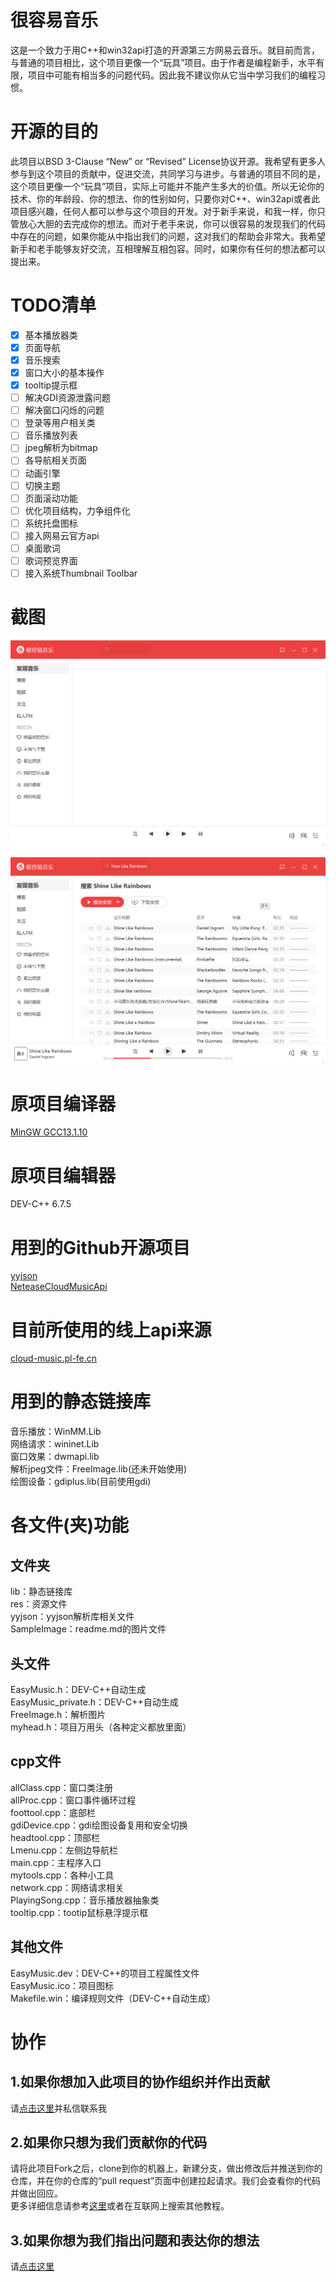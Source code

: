 # 很容易音乐
这是一个致力于用C++和win32api打造的开源第三方网易云音乐。就目前而言，与普通的项目相比，这个项目更像一个“玩具”项目。由于作者是编程新手，水平有限，项目中可能有相当多的问题代码。因此我不建议你从它当中学习我们的编程习惯。

# 开源的目的
此项目以BSD 3-Clause “New” or “Revised” License协议开源。我希望有更多人参与到这个项目的贡献中，促进交流，共同学习与进步。与普通的项目不同的是，这个项目更像一个“玩具”项目，实际上可能并不能产生多大的价值。所以无论你的技术、你的年龄段、你的想法、你的性别如何，只要你对C++、win32api或者此项目感兴趣，任何人都可以参与这个项目的开发。对于新手来说，和我一样，你只管放心大胆的去完成你的想法。而对于老手来说，你可以很容易的发现我们的代码中存在的问题，如果你能从中指出我们的问题，这对我们的帮助会非常大。我希望新手和老手能够友好交流，互相理解互相包容。同时，如果你有任何的想法都可以提出来。
# TODO清单

- [x] 基本播放器类
- [x] 页面导航
- [x] 音乐搜索
- [x] 窗口大小的基本操作
- [x] tooltip提示框
- [ ] 解决GDI资源泄露问题
- [ ] 解决窗口闪烁的问题
- [ ] 登录等用户相关类
- [ ] 音乐播放列表
- [ ] jpeg解析为bitmap
- [ ] 各导航相关页面
- [ ] 动画引擎
- [ ] 切换主题
- [ ] 页面滚动功能
- [ ] 优化项目结构，力争组件化
- [ ] 系统托盘图标
- [ ] 接入网易云官方api
- [ ] 桌面歌词
- [ ] 歌词预览界面
- [ ] 接入系统Thumbnail Toolbar

# 截图
![alt 主页](./SampleImage/1.png)  

![alt 搜索页](./SampleImage/2.png)  

# 原项目编译器
[MinGW GCC13.1.10](https://github.com/niXman/mingw-builds-binaries)

# 原项目编辑器
DEV-C++ 6.7.5

# 用到的Github开源项目
[yyjson](https://github.com/ibireme/yyjson)  
[NeteaseCloudMusicApi](https://github.com/Binaryify/NeteaseCloudMusicApi)

# 目前所使用的线上api来源
[cloud-music.pl-fe.cn](http://cloud-music.pl-fe.cn/)

# 用到的静态链接库
音乐播放：WinMM.Lib  
网络请求：wininet.Lib  
窗口效果：dwmapi.lib  
解析jpeg文件：FreeImage.lib(还未开始使用)  
绘图设备：gdiplus.lib(目前使用gdi)

# 各文件(夹)功能
## 文件夹
lib：静态链接库  
res：资源文件  
yyjson：yyjson解析库相关文件  
SampleImage：readme.md的图片文件
## 头文件
EasyMusic.h：DEV-C++自动生成  
EasyMusic_private.h：DEV-C++自动生成  
FreeImage.h：解析图片  
myhead.h：项目万用头（各种定义都放里面）
## cpp文件
allClass.cpp：窗口类注册  
allProc.cpp：窗口事件循环过程  
foottool.cpp：底部栏  
gdiDevice.cpp：gdi绘图设备复用和安全切换  
headtool.cpp：顶部栏  
Lmenu.cpp：左侧边导航栏  
main.cpp：主程序入口  
mytools.cpp：各种小工具  
network.cpp：网络请求相关  
PlayingSong.cpp：音乐播放器抽象类  
tooltip.cpp：tootip鼠标悬浮提示框
## 其他文件
EasyMusic.dev：DEV-C++的项目工程属性文件  
EasyMusic.ico：项目图标  
Makefile.win：编译规则文件（DEV-C++自动生成）
# 协作
## 1.如果你想加入此项目的协作组织并作出贡献  
请[点击这里](https://space.bilibili.com/226975720)并私信联系我

## 2.如果你只想为我们贡献你的代码  
请将此项目Fork之后，clone到你的机器上，新建分支，做出修改后并推送到你的仓库，并在你的仓库的“pull request”页面中创建拉起请求。我们会查看你的代码并做出回应。  
更多详细信息请参考[这里](https://docs.github.com/zh/pull-requests/collaborating-with-pull-requests/proposing-changes-to-your-work-with-pull-requests/about-pull-requests)或者在互联网上搜索其他教程。

## 3.如果你想为我们指出问题和表达你的想法  
请[点击这里](https://github.com/heyManNice/EasyMusic/issues/new)